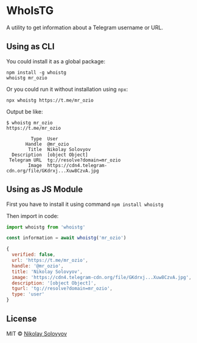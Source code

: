 WhoIsTG
=======

A utility to get information about a Telegram username or URL.

Using as CLI
------------

You could install it as a global package: 

```shell
npm install -g whoistg
whoistg mr_ozio
```

Or you could run it without installation using `npx`:

```shell
npx whoistg https://t.me/mr_ozio
```

Output be like:
```
$ whoistg mr_ozio
https://t.me/mr_ozio

         Type  User
       Handle  @mr_ozio
        Title  Nikolay Solovyov
  Description  [object Object]
 Telegram URL  tg://resolve?domain=mr_ozio
        Image  https://cdn4.telegram-cdn.org/file/GKdrxj...Xuw8CzvA.jpg
```

Using as JS Module
------------------

First you have to install it using command `npm install whoistg`

Then import in code:

```js
import whoistg from 'whoistg'

const information = await whoistg('mr_ozio')

{
  verified: false,
  url: 'https://t.me/mr_ozio',
  handle: '@mr_ozio',
  title: 'Nikolay Solovyov',
  image: 'https://cdn4.telegram-cdn.org/file/GKdrxj...Xuw8CzvA.jpg',
  description: '[object Object]',
  tgurl: 'tg://resolve?domain=mr_ozio',
  type: 'user'
}
```

License
-------
MIT © [Nikolay Solovyov](https://ozio.io)
